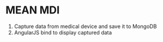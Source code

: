 # MEAN MDI

1) Capture data from medical device and save it to MongoDB<br />
2) AngularJS bind to display captured data
